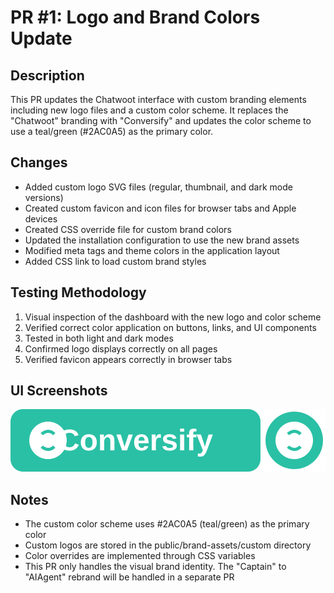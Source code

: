 # PR #1: Logo and Brand Colors Update

## Description
This PR updates the Chatwoot interface with custom branding elements including new logo files and a custom color scheme. It replaces the "Chatwoot" branding with "Conversify" and updates the color scheme to use a teal/green (#2AC0A5) as the primary color.

## Changes
- Added custom logo SVG files (regular, thumbnail, and dark mode versions)
- Created custom favicon and icon files for browser tabs and Apple devices
- Created CSS override file for custom brand colors
- Updated the installation configuration to use the new brand assets
- Modified meta tags and theme colors in the application layout
- Added CSS link to load custom brand styles

## Testing Methodology
1. Visual inspection of the dashboard with the new logo and color scheme
2. Verified correct color application on buttons, links, and UI components
3. Tested in both light and dark modes
4. Confirmed logo displays correctly on all pages
5. Verified favicon appears correctly in browser tabs

## UI Screenshots
![Conversify Logo](public/brand-assets/custom/logo.svg)
![Conversify Thumbnail](public/brand-assets/custom/logo_thumbnail.svg)

## Notes
- The custom color scheme uses #2AC0A5 (teal/green) as the primary color
- Custom logos are stored in the public/brand-assets/custom directory
- Color overrides are implemented through CSS variables
- This PR only handles the visual brand identity. The "Captain" to "AIAgent" rebrand will be handled in a separate PR 
